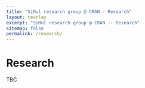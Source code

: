 ```yaml
---
title: "SiMul research group @ CRAN - Research"
layout: textlay
excerpt: "SiMul research group @ CRAN -- Research"
sitemap: false
permalink: /research/
---
```


# Research
TBC